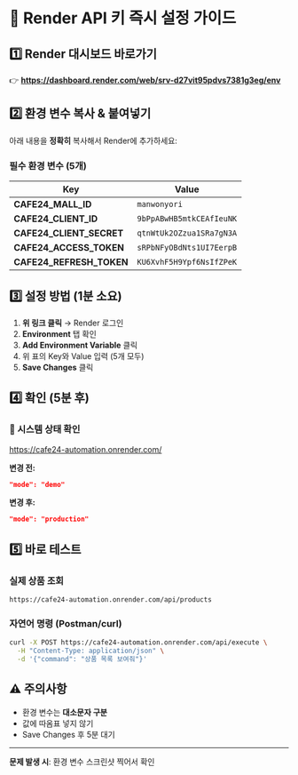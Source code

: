 # 🚀 Render API 키 즉시 설정 가이드

## 1️⃣ Render 대시보드 바로가기
👉 **https://dashboard.render.com/web/srv-d27vit95pdvs7381g3eg/env**

## 2️⃣ 환경 변수 복사 & 붙여넣기

아래 내용을 **정확히** 복사해서 Render에 추가하세요:

### 필수 환경 변수 (5개)

| Key | Value |
|-----|-------|
| **CAFE24_MALL_ID** | `manwonyori` |
| **CAFE24_CLIENT_ID** | `9bPpABwHB5mtkCEAfIeuNK` |
| **CAFE24_CLIENT_SECRET** | `qtnWtUk2OZzua1SRa7gN3A` |
| **CAFE24_ACCESS_TOKEN** | `sRPbNFyOBdNts1UI7EerpB` |
| **CAFE24_REFRESH_TOKEN** | `KU6XvhF5H9Ypf6NsIfZPeK` |

## 3️⃣ 설정 방법 (1분 소요)

1. **위 링크 클릭** → Render 로그인
2. **Environment** 탭 확인
3. **Add Environment Variable** 클릭
4. 위 표의 Key와 Value 입력 (5개 모두)
5. **Save Changes** 클릭

## 4️⃣ 확인 (5분 후)

### 🔗 시스템 상태 확인
https://cafe24-automation.onrender.com/

**변경 전:**
```json
"mode": "demo"
```

**변경 후:**
```json
"mode": "production"
```

## 5️⃣ 바로 테스트

### 실제 상품 조회
```
https://cafe24-automation.onrender.com/api/products
```

### 자연어 명령 (Postman/curl)
```bash
curl -X POST https://cafe24-automation.onrender.com/api/execute \
  -H "Content-Type: application/json" \
  -d '{"command": "상품 목록 보여줘"}'
```

## ⚠️ 주의사항
- 환경 변수는 **대소문자 구분**
- 값에 따옴표 넣지 않기
- Save Changes 후 5분 대기

---
**문제 발생 시**: 환경 변수 스크린샷 찍어서 확인